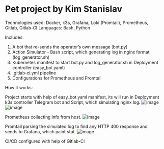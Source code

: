 # Pet project by Kim Stanislav


Technologies used: Docker, k3s, Grafana, Loki (Promtail), Prometheus, Gitlab, Gitlab-CI
Languages: Bash, Python


Includes:

1) A bot that re-sends the operator’s own message (bot.py)
2) Action Simulator - Bash script, which generating log in nginx format (log_generator.sh)
3) Kubernetes manifest to start bot.py and log_generator.sh in Deployment controller (easy_bot.yaml)
4) .gitlab-ci.yml pipeline
5) Configurations for Prometheus and Promtail


How it works:

Project starts with help of easy_bot.yaml manifest, its will run in Deployment k3s controller Telegram bot and Script, which simulating nginx log.
![image](https://github.com/ddday999/devops-sandbox/assets/119918462/10f65f50-8517-44c8-bf21-f6d75c96b0f3)
![image](https://github.com/ddday999/devops-sandbox/assets/119918462/ceb1588e-f966-4aa3-884f-e43cd2ea04ce)

Prometheus collecting info from host.
![image](https://github.com/ddday999/devops-sandbox/assets/119918462/87dcc272-d1a7-4cbe-afb0-38b91044f8f7)

Promtail parsing the simulated log to find any HTTP 400 response and sends to Grafana, which paint stat.
![image](https://github.com/ddday999/devops-sandbox/assets/119918462/f0dc3b58-8301-40d3-831d-7e20939b4afe)

CI/CD configured with help of Gitlab-CI
